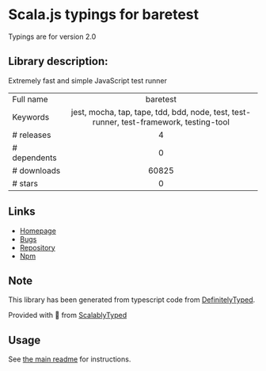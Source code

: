 
# Scala.js typings for baretest

Typings are for version 2.0

## Library description:
Extremely fast and simple JavaScript test runner

|                    |                 |
| ------------------ | :-------------: |
| Full name          | baretest |
| Keywords           | jest, mocha, tap, tape, tdd, bdd, node, test, test-runner, test-framework, testing-tool |
| # releases         | 4 |
| # dependents       | 0 |
| # downloads        | 60825 |
| # stars            | 0 |

## Links
- [Homepage](https://volument.com/baretest)
- [Bugs](https://github.com/volument/baretest/issues)
- [Repository](https://github.com/volument/baretest)
- [Npm](https://www.npmjs.com/package/baretest)
    


## Note
This library has been generated from typescript code from [DefinitelyTyped](https://definitelytyped.org).

Provided with :purple_heart: from [ScalablyTyped](https://github.com/oyvindberg/ScalablyTyped)

## Usage
See [the main readme](../../readme.md) for instructions.


